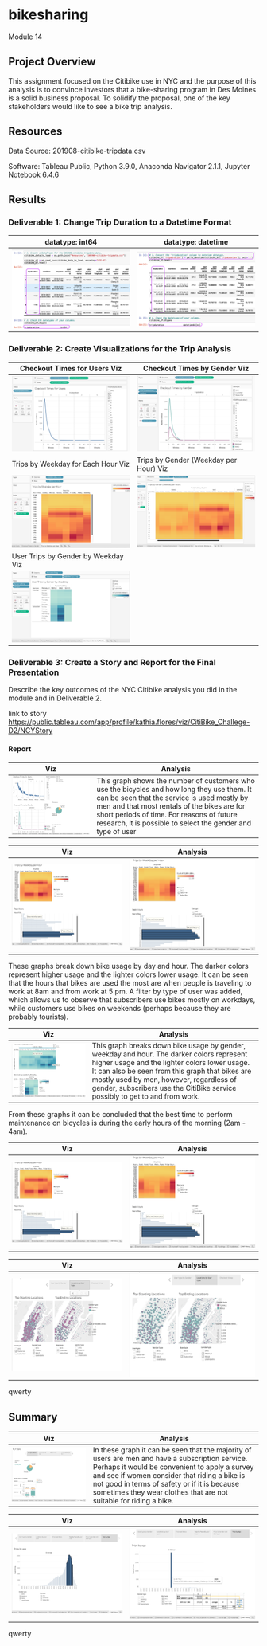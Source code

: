 # bikesharing
Module 14

## Project Overview
This assignment focused on the Citibike use in NYC and the purpose of this analysis is to convince investors that a bike-sharing program in Des Moines is a solid business proposal. To solidify the proposal, one of the key stakeholders would like to see a bike trip analysis.


## Resources
Data Source: 201908-citibike-tripdata.csv

Software: Tableau Public, Python 3.9.0, Anaconda Navigator 2.1.1, Jupyter Notebook 6.4.6

## Results
### Deliverable 1: Change Trip Duration to a Datetime Format
| datatype: int64 | datatype: datetime |
| --- | --- |
| <img src="/Resources/img1.png"> | <img src="/Resources/img2.png"> | 


### Deliverable 2: Create Visualizations for the Trip Analysis
| Checkout Times for Users Viz | Checkout Times by Gender Viz |
| --- | --- |
| <img src="/Resources/img3.png"> | <img src="/Resources/img4.png"> | 
| Trips by Weekday for Each Hour Viz | Trips by Gender (Weekday per Hour) Viz |
| <img src="/Resources/img5.png"> | <img src="/Resources/img6.png"> | 
| User Trips by Gender by Weekday Viz |  |
| <img src="/Resources/img7.png"> |  |


### Deliverable 3: Create a Story and Report for the Final Presentation
Describe the key outcomes of the NYC Citibike analysis you did in the module and in Deliverable 2.

link to story
https://public.tableau.com/app/profile/kathia.flores/viz/CitiBike_Challege-D2/NCYStory

#### Report
| Viz | Analysis |
| --- | --- |
| <img src="/Resources/img9.png"> | This graph shows the number of customers who use the bicycles and how long they use them. It can be seen that the service is used mostly by men and that most rentals of the bikes are for short periods of time. For reasons of future research, it is possible to select the gender and type of user |

| Viz | Analysis |
| --- | --- |
| <img src="/Resources/img12.png"> | <img src="/Resources/img13.png"> | 

These graphs break down bike usage by day and hour. The darker colors represent higher usage and the lighter colors lower usage. It can be seen that the hours that bikes are used the most are when people is traveling to work at 8am and from work at 5 pm. A filter by type of user was added, which allows us to observe that subscribers use bikes mostly on workdays, while customers use bikes on weekends (perhaps because they are probably tourists). 


| Viz | Analysis |
| --- | --- |
| <img src="/Resources/img14.png"> | This graph breaks down bike usage by gender, weekday and hour. The darker colors represent higher usage and the lighter colors lower usage. It can also be seen from this graph that bikes are mostly used by men, however, regardless of gender, subscribers use the CitiBike service possibly to get to and from work. | 

From these graphs it can be concluded that the best time to perform maintenance on bicycles is during the early hours of the morning (2am - 4am). 

| Viz | Analysis |
| --- | --- |
| <img src="/Resources/img12.png"> | <img src="/Resources/img13.png"> | 

| Viz | Analysis |
| --- | --- |
| <img src="/Resources/img10.png"> | <img src="/Resources/img11.png"> | 

qwerty

## Summary

| Viz | Analysis |
| --- | --- |
| <img src="/Resources/img8.png"> | In these graph it can be seen that the majority of users are men and have a subscription service. Perhaps it would be convenient to apply a survey and see if women consider that riding a bike is not good in terms of safety or if it is because sometimes they wear clothes that are not suitable for riding a bike. | 


| Viz | Analysis |
| --- | --- |
| <img src="/Resources/img15.png"> | <img src="/Resources/img16.png"> | 

qwerty
